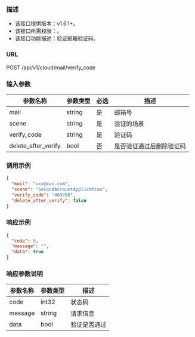 ### 描述

- 该接口提供版本：v1.6.1+。
- 该接口所需权限：。
- 该接口功能描述：验证邮箱验证码。

### URL

POST /api/v1/cloud/mail/verify_code

### 输入参数

| 参数名称   | 参数类型    | 必选 | 描述           |
|--------|---------|----|--------------|
| mail	  | string	 | 是	 | 邮箱号          |
| scene	 | string	 | 是	 | 验证的场景        |
| verify_code	 | string	 | 是	 | 验证码          |
| delete_after_verify	 | bool	   | 否	 | 是否验证通过后删除验证码 |

### 调用示例

```json
{
  "mail": "xxx@xxx.com",
  "scene": "SecondAccountApplication",
  "verify_code": "469766",
  "delete_after_verify": false
}
```

### 响应示例

```json
{
  "code": 0,
  "message": "",
  "data": true
}
```

### 响应参数说明

| 参数名称    | 参数类型   | 描述     |
|---------|--------|--------|
| code    | int32  | 状态码    |
| message | string | 请求信息   |
| data | bool   | 验证是否通过 |